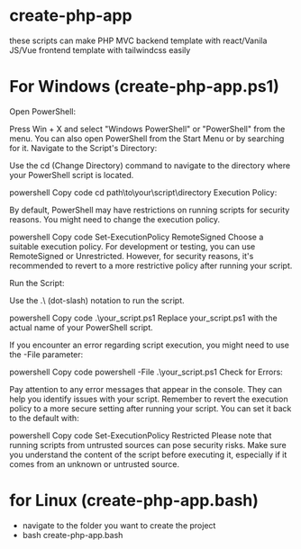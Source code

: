 # create-php-app
these scripts can make PHP MVC backend template with react/Vanila JS/Vue  frontend template with tailwindcss easily


# For Windows (create-php-app.ps1)

Open PowerShell:

Press Win + X and select "Windows PowerShell" or "PowerShell" from the menu.
You can also open PowerShell from the Start Menu or by searching for it.
Navigate to the Script's Directory:

Use the cd (Change Directory) command to navigate to the directory where your PowerShell script is located.

powershell
Copy code
cd path\to\your\script\directory
Execution Policy:

By default, PowerShell may have restrictions on running scripts for security reasons. You might need to change the execution policy.

powershell
Copy code
Set-ExecutionPolicy RemoteSigned
Choose a suitable execution policy. For development or testing, you can use RemoteSigned or Unrestricted. However, for security reasons, it's recommended to revert to a more restrictive policy after running your script.

Run the Script:

Use the .\ (dot-slash) notation to run the script.

powershell
Copy code
.\your_script.ps1
Replace your_script.ps1 with the actual name of your PowerShell script.

If you encounter an error regarding script execution, you might need to use the -File parameter:

powershell
Copy code
powershell -File .\your_script.ps1
Check for Errors:

Pay attention to any error messages that appear in the console. They can help you identify issues with your script.
Remember to revert the execution policy to a more secure setting after running your script. You can set it back to the default with:

powershell
Copy code
Set-ExecutionPolicy Restricted
Please note that running scripts from untrusted sources can pose security risks. Make sure you understand the content of the script before executing it, especially if it comes from an unknown or untrusted source.


# for Linux (create-php-app.bash)

- navigate to the folder you want to create the project 
- bash create-php-app.bash
